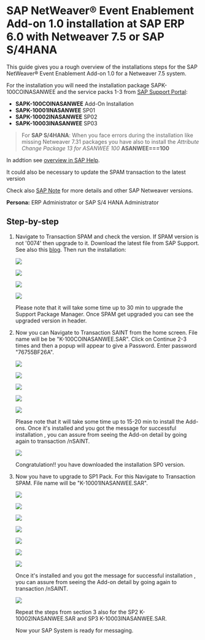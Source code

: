 # SAP NetWeaver® Event Enablement Add-on 1.0 installation at SAP ERP 6.0 with Netweaver 7.5 or SAP S/4HANA

This guide gives you a rough overview of the installations steps for the SAP NetWeaver® Event Enablement Add-on 1.0 for a Netweaver 7.5 system. 

For the installation you will need the installation package SAPK-100COINASANWEE and the service packs 1-3 from [SAP Support Portal]( https://launchpad.support.sap.com/#/softwarecenter):

* **SAPK-100COINASANWEE**  Add-On Installation
* **SAPK-10001INASANWEE**  SP01
* **SAPK-10002INASANWEE**  SP02
* **SAPK-10003INASANWEE**  SP03

> For **SAP S/4HANA**: When you face errors during the installation like missing Netweaver 7.31 packages you have also to install the *Attribute Change Package 13 for ASANWEE 100* **ASANWEE===100**

In addtion see [overview in SAP Help](https://help.sap.com/viewer/e966e6c0e61443ebaa0270a4bae4b363/1.0/en-US/4bd8777d7a674f1ba93e1da405e4b9df.html). 

It could also be necessary to update the SPAM transaction to the latest version

Check also [SAP Note](https://launchpad.support.sap.com/#/notes/2927040) for more details and other SAP Netweaver versions.

**Persona:** ERP Administrator or SAP S/4 HANA Administrator 

## Step-by-step 


1. Navigate to Transaction SPAM and check the version. If SPAM version is not '0074' then upgrade to it. Download the latest file from SAP Support. See also this [blog](https://blogs.sap.com/2016/03/02/spam-saint-update-2/).
Then run the installation:

   ![](images/ecc3.png)
   
   ![](images/ecc4.png)
   
   ![](images/ecc5.png)
   
   ![](images/ecc6.png)
   
   Please note that it will take some time up to 30 min to upgrade the Support Package Manager. Once SPAM get upgraded you can see the upgraded version in header.
     
2. Now you can Navigate to Transaction SAINT from the home screen. File name will be be "K-100COINASANWEE.SAR". Click on Continue 2-3 times and then a popup will appear to give a Password. Enter password "76755BF26A".

   ![](images/ecc8.png)
   
   ![](images/ecc9.png)
   
   ![](images/ecc10.png)
   
   ![](images/ecc11.png)
   
   ![](images/ecc15.png)

    Please note that it will take some time up to 15-20 min to install the Add-ons. Once it's installed and you got the message for successful installation , you can assure from seeing the Add-on detail by going again to transaction /nSAINT.
 
   ![](images/ecc12.png)

   Congratulation!! you have downloaded the installation SP0 version.
 

3. Now you have to upgrade to SP1 Pack. For this Navigate to Transaction SPAM. File name will be "K-10001INASANWEE.SAR".

   ![](images/ecc3.png)
   
   ![](images/ecc4.png)
   
   ![](images/ecc5.png)
   
   ![](images/ecc6.png)
   
   ![](images/ecc7.png)
   
   ![](images/ecc14.png)
   
   ![](images/ecc13.png)
   
   Once it's installed and you got the message for successful installation , you can assure from seeing the Add-on detail by going again to transaction /nSAINT.
   
   ![](images/ecc16.png)
   
   Repeat the steps from section 3 also for the SP2 K-10002INASANWEE.SAR and SP3 K-10003INASANWEE.SAR. 

   Now your SAP System is ready for messaging.


   

   
   
   
   
   
 

   
   
   
 






